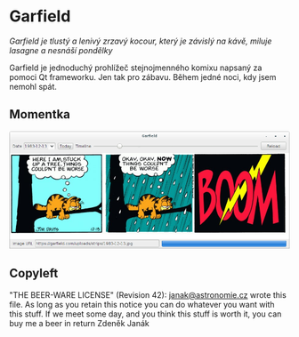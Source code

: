 # Garfield

*Garfield je tlustý a lenivý zrzavý kocour, který je závislý na kávě, miluje lasagne a nesnáší pondělky*

Garfield je jednoduchý prohlížeč stejnojmenného komixu napsaný za pomoci Qt frameworku. Jen tak pro zábavu. Během jedné noci, kdy jsem nemohl spát.

## Momentka

![Garfield](Garfield.png)

## Copyleft

"THE BEER-WARE LICENSE" (Revision 42):
<janak@astronomie.cz> wrote this file. As long as you retain this notice
you can do whatever you want with this stuff. If we meet some day, and you
think this stuff is worth it, you can buy me a beer in return Zdeněk Janák

